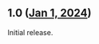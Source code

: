 ## 1.0 ([Jan 1, 2024](https://github.com/ramensoftware/windhawk-mods/blob/46472b5d13df20650591a0456fd464daab9552a2/mods/taskbar-empty-space-clicks.wh.cpp))

Initial release.
